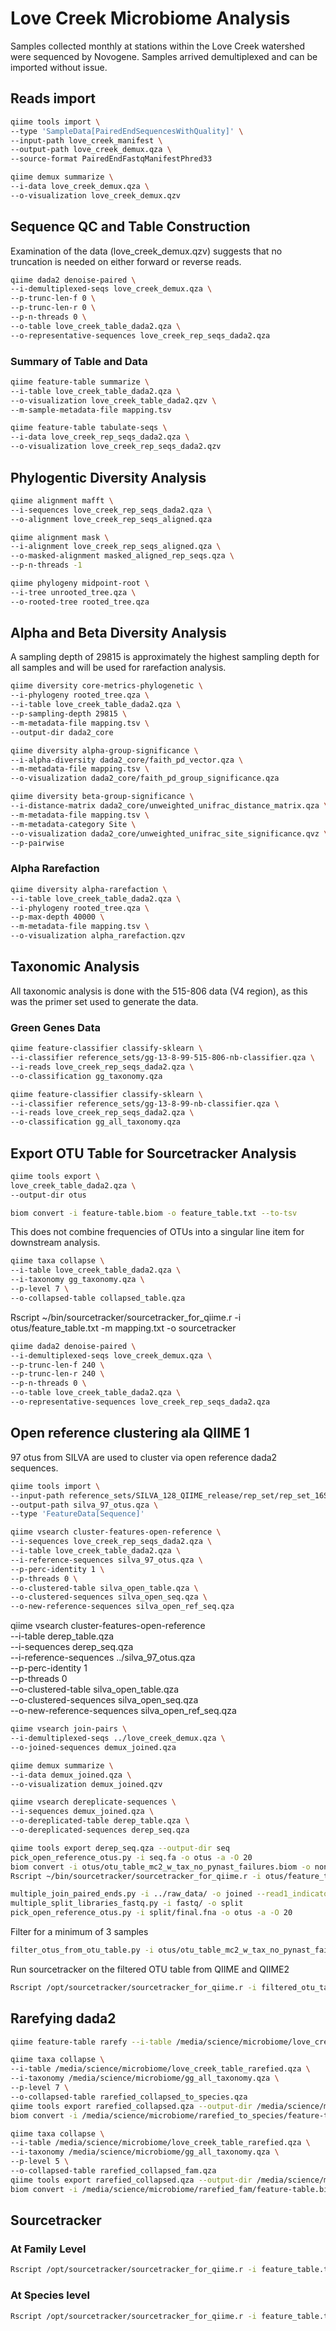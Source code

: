 # Love Creek Microbiome Analysis
Samples collected monthly at stations within the Love Creek watershed were sequenced by Novogene.  Samples arrived demultiplexed and can be imported without issue.

## Reads import
```bash
qiime tools import \
--type 'SampleData[PairedEndSequencesWithQuality]' \
--input-path love_creek_manifest \
--output-path love_creek_demux.qza \
--source-format PairedEndFastqManifestPhred33

qiime demux summarize \
--i-data love_creek_demux.qza \
--o-visualization love_creek_demux.qzv
```


## Sequence QC and Table Construction
Examination of the data (love_creek_demux.qzv) suggests that no truncation is needed on either forward or reverse reads.

```bash
qiime dada2 denoise-paired \
--i-demultiplexed-seqs love_creek_demux.qza \
--p-trunc-len-f 0 \
--p-trunc-len-r 0 \
--p-n-threads 0 \
--o-table love_creek_table_dada2.qza \
--o-representative-sequences love_creek_rep_seqs_dada2.qza
```

### Summary of Table and Data
```bash
qiime feature-table summarize \
--i-table love_creek_table_dada2.qza \
--o-visualization love_creek_table_dada2.qzv \
--m-sample-metadata-file mapping.tsv

qiime feature-table tabulate-seqs \
--i-data love_creek_rep_seqs_dada2.qza \
--o-visualization love_creek_rep_seqs_dada2.qzv
```

## Phylogentic Diversity Analysis
```bash
qiime alignment mafft \
--i-sequences love_creek_rep_seqs_dada2.qza \
--o-alignment love_creek_rep_seqs_aligned.qza

qiime alignment mask \
--i-alignment love_creek_rep_seqs_aligned.qza \
--o-masked-alignment masked_aligned_rep_seqs.qza \
--p-n-threads -1

qiime phylogeny midpoint-root \
--i-tree unrooted_tree.qza \
--o-rooted-tree rooted_tree.qza
```

## Alpha and Beta Diversity Analysis
A sampling depth of 29815 is approximately the highest sampling depth for all samples and will be used for rarefaction analysis.

```bash
qiime diversity core-metrics-phylogenetic \
--i-phylogeny rooted_tree.qza \
--i-table love_creek_table_dada2.qza \
--p-sampling-depth 29815 \
--m-metadata-file mapping.tsv \
--output-dir dada2_core

qiime diversity alpha-group-significance \
--i-alpha-diversity dada2_core/faith_pd_vector.qza \
--m-metadata-file mapping.tsv \
--o-visualization dada2_core/faith_pd_group_significance.qza

qiime diversity beta-group-significance \
--i-distance-matrix dada2_core/unweighted_unifrac_distance_matrix.qza \
--m-metadata-file mapping.tsv \
--m-metadata-category Site \
--o-visualization dada2_core/unweighted_unifrac_site_significance.qvz \
--p-pairwise
```

### Alpha Rarefaction
```bash
qiime diversity alpha-rarefaction \
--i-table love_creek_table_dada2.qza \
--i-phylogeny rooted_tree.qza \
--p-max-depth 40000 \
--m-metadata-file mapping.tsv \
--o-visualization alpha_rarefaction.qzv
```

## Taxonomic Analysis
All taxonomic analysis is done with the 515-806 data (V4 region), as this was the primer set used to generate the data.
### Green Genes Data
```bash
qiime feature-classifier classify-sklearn \
--i-classifier reference_sets/gg-13-8-99-515-806-nb-classifier.qza \
--i-reads love_creek_rep_seqs_dada2.qza \
--o-classification gg_taxonomy.qza

qiime feature-classifier classify-sklearn \
--i-classifier reference_sets/gg-13-8-99-nb-classifier.qza \
--i-reads love_creek_rep_seqs_dada2.qza \
--o-classification gg_all_taxonomy.qza
```

## Export OTU Table for Sourcetracker Analysis

```bash
qiime tools export \
love_creek_table_dada2.qza \
--output-dir otus

biom convert -i feature-table.biom -o feature_table.txt --to-tsv
```
This does not combine frequencies of OTUs into a singular line item for downstream analysis.

```bash
qiime taxa collapse \
--i-table love_creek_table_dada2.qza \
--i-taxonomy gg_taxonomy.qza \
--p-level 7 \
--o-collapsed-table collapsed_table.qza


```


Rscript ~/bin/sourcetracker/sourcetracker_for_qiime.r -i otus/feature_table.txt -m mapping.txt -o sourcetracker
```bash
qiime dada2 denoise-paired \
--i-demultiplexed-seqs love_creek_demux.qza \
--p-trunc-len-f 240 \
--p-trunc-len-r 240 \
--p-n-threads 0 \
--o-table love_creek_table_dada2.qza \
--o-representative-sequences love_creek_rep_seqs_dada2.qza
```

## Open reference clustering ala QIIME 1
97 otus from SILVA are used to cluster via open reference dada2 sequences.

```bash
qiime tools import \
--input-path reference_sets/SILVA_128_QIIME_release/rep_set/rep_set_16S_only/97/97_otus_16S.fasta \
--output-path silva_97_otus.qza \
--type 'FeatureData[Sequence]'

qiime vsearch cluster-features-open-reference \
--i-sequences love_creek_rep_seqs_dada2.qza \
--i-table love_creek_table_dada2.qza \
--i-reference-sequences silva_97_otus.qza \
--p-perc-identity 1 \
--p-threads 0 \
--o-clustered-table silva_open_table.qza \
--o-clustered-sequences silva_open_seq.qza \
--o-new-reference-sequences silva_open_ref_seq.qza
```

qiime vsearch cluster-features-open-reference \
--i-table derep_table.qza \
--i-sequences derep_seq.qza \
--i-reference-sequences ../silva_97_otus.qza \
--p-perc-identity 1 \
--p-threads 0 \
--o-clustered-table silva_open_table.qza \
--o-clustered-sequences silva_open_seq.qza \
--o-new-reference-sequences silva_open_ref_seq.qza

```bash
qiime vsearch join-pairs \
--i-demultiplexed-seqs ../love_creek_demux.qza \
--o-joined-sequences demux_joined.qza

qiime demux summarize \
--i-data demux_joined.qza \
--o-visualization demux_joined.qzv

qiime vsearch dereplicate-sequences \
--i-sequences demux_joined.qza \
--o-dereplicated-table derep_table.qza \
--o-dereplicated-sequences derep_seq.qza
```

```bash
qiime tools export derep_seq.qza --output-dir seq
pick_open_reference_otus.py -i seq.fa -o otus -a -O 20
biom convert -i otus/otu_table_mc2_w_tax_no_pynast_failures.biom -o nonfiltered.txt --to-tsv
Rscript ~/bin/sourcetracker/sourcetracker_for_qiime.r -i otus/feature_table.txt -m mapping.txt -o sourcetracker
```

```bash
multiple_join_paired_ends.py -i ../raw_data/ -o joined --read1_indicator _1. --read2_indicator _2.
multiple_split_libraries_fastq.py -i fastq/ -o split
pick_open_reference_otus.py -i split/final.fna -o otus -a -O 20
```

Filter for a minimum of 3 samples
```bash
filter_otus_from_otu_table.py -i otus/otu_table_mc2_w_tax_no_pynast_failures.biom -o filter_otu_table.biom -s 3
```
Run sourcetracker on the filtered OTU table from QIIME and QIIME2
```bash
Rscript /opt/sourcetracker/sourcetracker_for_qiime.r -i filtered_otu_table.txt -m ../mapping.txt -o sourcetracker
```

## Rarefying dada2
```bash
qiime feature-table rarefy --i-table /media/science/microbiome/love_creek_table_dada2.qza --p-sampling-depth 26917 --o-rarefied-table /media/science/microbiome/love_creek_table_rarefied.qza

qiime taxa collapse \
--i-table /media/science/microbiome/love_creek_table_rarefied.qza \
--i-taxonomy /media/science/microbiome/gg_all_taxonomy.qza \
--p-level 7 \
--o-collapsed-table rarefied_collapsed_to_species.qza
qiime tools export rarefied_collapsed.qza --output-dir /media/science/microbiome/rarefied_to_species
biom convert -i /media/science/microbiome/rarefied_to_species/feature-table.biom -o /media/science/microbiome/rarefied_to_species/feature_table.txt --to-tsv

qiime taxa collapse \
--i-table /media/science/microbiome/love_creek_table_rarefied.qza \
--i-taxonomy /media/science/microbiome/gg_all_taxonomy.qza \
--p-level 5 \
--o-collapsed-table rarefied_collapsed_fam.qza
qiime tools export rarefied_collapsed.qza --output-dir /media/science/microbiome/rarefied_fam
biom convert -i /media/science/microbiome/rarefied_fam/feature-table.biom -o /media/science/microbiome/rarefied_fam/feature_table.txt --to-tsv
```

## Sourcetracker
### At Family Level
```bash
Rscript /opt/sourcetracker/sourcetracker_for_qiime.r -i feature_table.txt -m ../mapping2.txt -o sourcetracker
```
### At Species level
```bash
Rscript /opt/sourcetracker/sourcetracker_for_qiime.r -i feature_table.txt -m ../mapping2.txt -o sourcetracker
```
